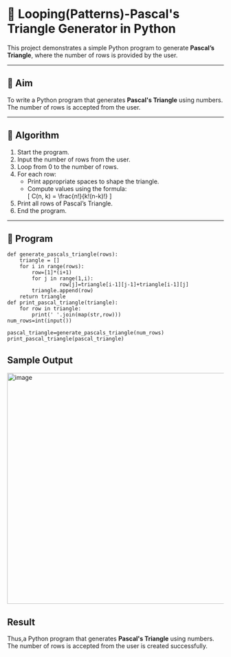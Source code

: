 # 🔺 Looping(Patterns)-Pascal's Triangle Generator in Python

This project demonstrates a simple Python program to generate **Pascal’s Triangle**, where the number of rows is provided by the user.

---

## 🎯 Aim

To write a Python program that generates **Pascal's Triangle** using numbers. The number of rows is accepted from the user.

---

## 🧠 Algorithm

1. Start the program.
2. Input the number of rows from the user.
3. Loop from 0 to the number of rows.
4. For each row:
   - Print appropriate spaces to shape the triangle.
   - Compute values using the formula:  
     \[
     C(n, k) = \frac{n!}{k!(n-k)!}
     \]
5. Print all rows of Pascal’s Triangle.
6. End the program.

---

## 🧪 Program
```
def generate_pascals_triangle(rows):
    triangle = []
    for i in range(rows):
        row=[1]*(i+1)
        for j in range(1,i):
                 row[j]=triangle[i-1][j-1]+triangle[i-1][j]
        triangle.append(row)
    return triangle
def print_pascal_triangle(triangle):
    for row in triangle:
        print(' '.join(map(str,row)))
num_rows=int(input())

pascal_triangle=generate_pascals_triangle(num_rows)
print_pascal_triangle(pascal_triangle)
```

## Sample Output
<img width="559" height="536" alt="image" src="https://github.com/user-attachments/assets/9e49a3ab-4253-42f1-8e50-dbd7f5a4d85e" />


## Result
Thus,a Python program that generates **Pascal's Triangle** using numbers. The number of rows is accepted from the user is created successfully.

